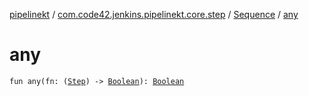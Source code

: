 [pipelinekt](../../index.md) / [com.code42.jenkins.pipelinekt.core.step](../index.md) / [Sequence](index.md) / [any](./any.md)

# any

`fun any(fn: (`[`Step`](../-step/index.md)`) -> `[`Boolean`](https://kotlinlang.org/api/latest/jvm/stdlib/kotlin/-boolean/index.html)`): `[`Boolean`](https://kotlinlang.org/api/latest/jvm/stdlib/kotlin/-boolean/index.html)